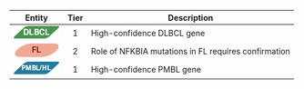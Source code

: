 |Entity|Tier|Description              |
|:----:|:----:|------------------------------|
|![DLBCL](images/icons/DLBCL_tier1.png) | 1 | High-confidence DLBCL gene|
|![FL](images/icons/FL_tier2.png) | 2 | Role of NFKBIA mutations in FL requires confirmation|
|![PMBL](images/icons/PMBL_tier1.png) | 1 | High-confidence PMBL gene|

